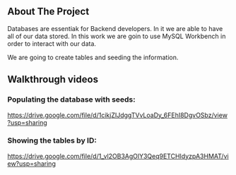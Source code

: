 
<!-- ABOUT THE PROJECT -->
## About The Project

Databases are essentiak for Backend developers. In it we are able to have all of our data stored. In this work we are goin to use MySQL Workbench in order to interact with our data.

We are going to create tables and seeding the information.

## Walkthrough videos

### Populating the database with seeds:
https://drive.google.com/file/d/1cikjZIJdggTVvLoaDy_6FEhI8DgvOSbz/view?usp=sharing


### Showing the tables by ID:
https://drive.google.com/file/d/1_vl2OB3AgOlY3Qeq9ETCHIdyzpA3HMAT/view?usp=sharing

